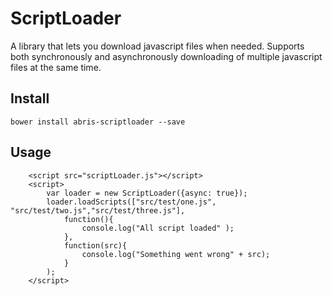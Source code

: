 # ScriptLoader

A library that lets you download javascript files when needed. Supports both synchronously and asynchronously downloading of multiple javascript files at the same time.

## Install

```
bower install abris-scriptloader --save
```

## Usage

```
    <script src="scriptLoader.js"></script>
    <script> 
        var loader = new ScriptLoader({async: true});
        loader.loadScripts(["src/test/one.js", "src/test/two.js","src/test/three.js"], 
            function(){
                console.log("All script loaded" );
            },
            function(src){
                console.log("Something went wrong" + src);
            }
        );
    </script>
```